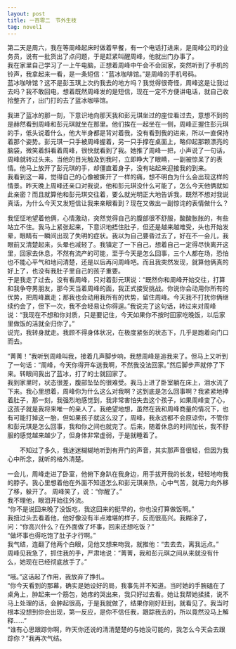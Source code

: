 ```yaml
---
layout: post
title: 一百零二　节外生枝
tag: novel1
---
```


第二天是周六，我在等周峰起床时做着早餐，有一个电话打进来，是周峰公司的业务员，说有一批货出了点问题，于是赶紧叫醒周峰，他就出门办事了。<br />
我在家里自己学习了一上午电脑，正想着周峰中午会不会回家，突然听到了手机的铃声，我拿起来一看，是一条短信：“蓝冰咖啡馆。”是周峰的手机号码。<br />
蓝冰咖啡馆？这不是彭玉琪上次约我去的地方吗？我觉得很奇怪，周峰这是让我过去吗？我不敢回电，想着既然周峰发的是短信，现在一定不方便讲电话，就自己收拾整齐了，出门打的去了蓝冰咖啡馆。

我进了蓝冰的那一刻，下意识地向那天我和彭元琪坐过的座位看过去，意想不到的是赫然看到周峰和彭元琪就坐在那里。他们挨在一起坐在一侧，周峰正握住彭元琪的手，低头说着什么，他大半身都是背对着我，没有看到我的进来，所以一直保持着那个姿势。彭元琪一只手被周峰握着，另一只手撑在桌面上，略仰起那颗漂亮的脑袋，微笑着斜看着周峰，很快就看到了我。她推了周峰一把，小声说了一句话，周峰就转过头来。当他的目光触及到我时，立即睁大了眼睛，一副被惊呆了的表情。他马上放开了彭元琪的手，却僵直着身子，没有站起来迎接我的到来。<br />
我看到这一幕，觉得自己的心像被撕开了一样的痛，想不明白为什么会出现这样的情景。昨天晚上周峰还亲口对我说，他和彭元琪没什么可能了，怎么今天他俩就如此亲密？而且就算他和彭元琪交往着，要么就光明正大地告诉我，既然不想对我说真话，为什么今天又发短信让我来亲眼看到？现在又做出一副惊诧的表情做什么？

我怔怔地望着他俩，心情激动，突然觉得自己的腹部很不舒服，酸酸胀胀的，有些站立不住。我马上紧张起来，下意识地捂住肚子，但还是越来越难受，头也开始发晕，眼睛有一瞬间出现了失明的症状。我以为自己要昏过去了，好在不一会儿，我眼前又清楚起来，头晕也减轻了。我镇定了一下自己，想着自己一定得尽快离开这里，回家去休息，不然有流产的可能，至于今天是怎么回事，三个人都在场，恐怕也不能心平气和地问清楚，还是以后再问周峰吧。而且我突然发现，就算他俩真的好上了，也没有我肚子里自己的孩子重要。<br />
于是我走了过去，没有看周峰，只对着彭元琪说：“既然你和周峰开始交往，打算和我争夺男朋友，那今天当着周峰的面，我正式接受挑战。你说你会动用你所有的优势，把周峰赢走；那我也会动用我所有的优势，留住周峰。今天我不打扰你俩继续约会了，但下一次，我不会轻易让你得逞。”我说完了这句话，转过来对周峰说：“我现在不想和你对质，只是要记住，今天如果你不按时回家吃晚饭，以后家里做饭的活就全归你了。”<br />
说完，我转身就走。我顾不得身体状况，在极度紧张的状态下，几乎是跑着向门口而去。

“菁菁！”我听到周峰叫我，接着几声脚步响，我想周峰是追我来了。但马上又听到了一句话：“周峰，今天你得开车送我啊，不然我没法回家。”然后脚步声就停了下来。转眼间我出了蓝冰，打了的士就回家了。<br />
我到家里时，状态很差，腹部坠坠的很难受。我马上进了卧室躺在床上，泪水流了下来。我心里想着，周峰你为什么这么对我啊？这到底是怎么回事啊？我紧紧地捧着肚子，那一刻，我强烈地感觉到，我非常害怕失去这个孩子，如果周峰变了心，这孩子就是我将来唯一的亲人了。我绝望地想，虽然在我和周峰商量的情况下，也有可能打掉这一胎，但如果孩子就这么没了，周峰，我永远都不会原谅你，不管你和彭元琪是怎么回事，我和你之间也就完了。后来，随着休息的时间加长，我不舒服的感觉越来越少了，但身体非常虚弱，于是就睡着了。

　　不知过了多久，我迷迷糊糊地听到有开门的声音，其实那声音很轻，但因为我心中所念，就听的格外清楚。

一会儿，周峰走进了卧室，他俯下身趴在我身边，用手拔开我的长发，轻轻地吻我的脖子。我心里想着他在外面不知道怎么和彭元琪亲热，心中气苦，就用力向外移了移，躲开了。
周峰笑了，说：“你醒了。”<br />
我不理他，眼泪开始往外流。<br />
“你不是说回来晚了没饭吃，我这回来的挺早的，你也没打算做饭啊。”<br />
我扭过头去看着他，他好像没有半点难堪的样子，反而很高兴。我糊涂了，问：“你高兴什么？在外面做了坏事，回来还想吃饭？”<br />
“做坏事也得吃饱了肚子才行啊。”<br />
我气结，连翻了他两个白眼，见他又想来吻我，就推他：“去去去，离我远点。”<br />
周峰见我急了，抓住我的手，严肃地说：“菁菁，我和彭元琪之间从来就没有什么，她现在已经彻底放手了。”

“哦。”这话起了作用，我放弃了挣扎。<br />
“你今天看到的那幕，确实是她设好的局，我事先并不知道。当时她的手腕磕在了桌角上，肿起来一个筋包，她疼的哭出来，我只好过去看。她让我帮她揉揉，说不马上处理的话，会肿起很高，于是我就做了，结果你刚好赶到，就看见了。我当时根本没想到你会出现，第一反应，是你不信任我，跟踪我去的，所以竟然没马上解释……”<br />
“谁有心思跟踪你啊，昨天你还说的清清楚楚的与她没可能的，我怎么今天会去跟踪你？”我再次气结。
